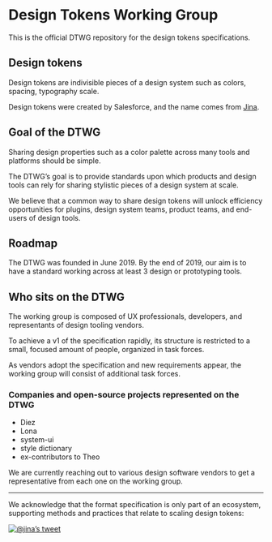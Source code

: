 # Design Tokens Working Group

This is the official DTWG repository for the design tokens specifications.

## Design tokens

Design tokens are indivisible pieces of a design system such as colors, spacing, typography scale.

Design tokens were created by Salesforce, and the name comes from [Jina](https://twitter.com/jina).

## Goal of the DTWG

Sharing design properties such as a color palette across many tools and platforms should be simple.

The DTWG’s goal is to provide standards upon which products and design tools can rely for sharing stylistic pieces of a design system at scale.

We believe that a common way to share design tokens will unlock efficiency opportunities for plugins, design system teams, product teams, and end-users of design tools.

## Roadmap

The DTWG was founded in June 2019. By the end of 2019, our aim is to have a standard working across at least 3 design or prototyping tools.

## Who sits on the DTWG

The working group is composed of UX professionals, developers, and representants of design tooling vendors.

To achieve a v1 of the specification rapidly, its structure is restricted to a small, focused amount of people, organized in task forces.

As vendors adopt the specification and new requirements appear, the working group will consist of additional task forces.

### Companies and open-source projects represented on the DTWG

- Diez
- Lona
- system-ui
- style dictionary
- ex-contributors to Theo

We are currently reaching out to various design software vendors to get a representative from each one on the working group. 

---

We acknowledge that the format specification is only part of an ecosystem, supporting methods and practices that relate to scaling design tokens:

[![@jina’s tweet](https://user-images.githubusercontent.com/85783/59956860-eeb5ee00-9447-11e9-8ea3-3bb6c158bc1a.png)](https://twitter.com/jina/status/1062808011301965825)
